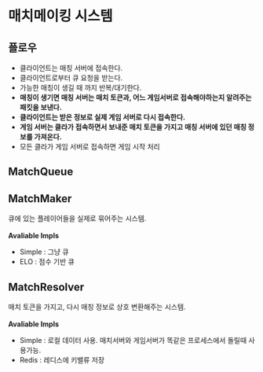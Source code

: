 매치메이킹 시스템
====

플로우
----
* 클라이언트는 매칭 서버에 접속한다.
* 클라이언트로부터 큐 요청을 받는다.
* 가능한 매칭이 생길 때 까지 반복/대기한다.
* __매칭이 생기면 매칭 서버는 매치 토큰과, 어느 게임서버로 접속해야하는지 알려주는 패킷을 보낸다.__
* __클라이언트는 받은 정보로 실제 게임 서버로 다시 접속한다.__
* __게임 서버는  클라가 접속하면서 보내준 매치 토큰을 가지고 매칭 서버에 있던 매칭 정보를 가져온다.__
* 모든 클라가 게임 서버로 접속하면 게임 시작 처리

MatchQueue
----

MatchMaker
----
큐에 있는 플레이어들을 실제로 묶어주는 시스템.<br>
<br>
__Avaliable Impls__<br>
*  Simple  :  그냥 큐
*  ELO : 점수 기반 큐

MatchResolver
----
매치 토큰을 가지고, 다시 매칭 정보로 상호 변환해주는 시스템.<br>
<br>
__Avaliable Impls__<br>
* Simple : 로컬 데이터 사용. 매치서버와 게임서버가 똑같은 프로세스에서 돌릴때 사용가능.
* Redis : 레디스에 키밸류 저장
